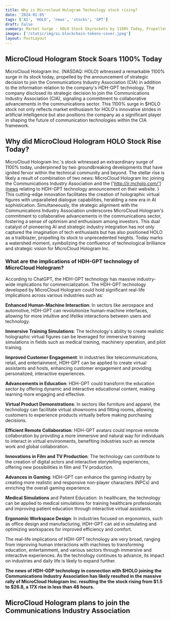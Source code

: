 ```yaml
---
title: Why is Microcloud Hologram Technology stock rising?
date: '2024-01-05'
tags: ['AI', 'HOLO', 'news', 'stocks', 'GPT']
draft: False
summary: Market Surge - HOLO Stock Skyrockets by 1100% Today, Propelled by Groundbreaking HDH-GPT Technology Announcement - Investors Ride the Wave of Innovation.
images: ['/static/img/ai-blockchain-tokens-cover.jpeg']
layout: PostLayout
---
```


<TOCInline toc={props.toc} asDisclosure toHeading={3} />

## MicroCloud Hologram Stock Soars 1100% Today

MicroCloud Hologram Inc. (NASDAQ: HOLO) witnessed a remarkable 1100% surge in its stock today, propelled by the announcement of strategic decision to join the Communications Industry Association (CIA) in addition to the information relation to the company's HDH-GPT technology.
The company disclosed its strategic decision to join the Communications Industry Association (CIA), signaling a commitment to collaborative advancements in the communications sector.
This 1100% surge in $HOLO stock not only reflects market enthusiasm for HOLO's innovative strides in artificial intelligence but also positions the company as a significant player in shaping the future of communication technologies within the CIA framework.

## Why did MicroCloud Hologram HOLO Stock Rise Today?

MicroCloud Hologram Inc.'s stock witnessed an extraordinary surge of 1100% today, underpinned by two groundbreaking developments that have ignited fervor within the technical community and beyond. The stellar rise is likely a result of combination of two news: MicroCloud Hologram Inc joining the Communications Industry Association and the ['http://ir.mcholo.com/'](news relating to HDH-GPT technology announcement on their website. )
This cutting-edge innovation facilitates the creation of holographic virtual figures with unparalleled dialogue capabilities, heralding a new era in AI sophistication. Simultaneously, the strategic alignment with the Communications Industry Association underscores MicroCloud Hologram's commitment to collaborative advancements in the communications sector, fostering a sense of optimism and enthusiasm among investors. This dual catalyst of pioneering AI and strategic industry integration has not only captured the imagination of tech enthusiasts but has also positioned HOLO as a trailblazer, propelling its stock to unprecedented heights. Today marks a watershed moment, symbolizing the confluence of technological brilliance and strategic vision for MicroCloud Hologram Inc.

### What are the implications of HDH-GPT technology of MicroCloud Hologram?

According to ChatGPT, the HDH-GPT technology has massive industry-wide implications for commercialization. The HDH-GPT technology developed by MicroCloud Hologram could hold significant real-life implications across various industries such as:

**Enhanced Human-Machine Interaction**: In sectors like aerospace and automotive, HDH-GPT can revolutionize human-machine interfaces, allowing for more intuitive and lifelike interactions between users and technology.

**Immersive Training Simulations**: The technology's ability to create realistic holographic virtual figures can be leveraged for immersive training simulations in fields such as medical training, machinery operation, and pilot training.

**Improved Customer Engagement**: In industries like telecommunications, retail, and entertainment, HDH-GPT can be applied to create virtual assistants and hosts, enhancing customer engagement and providing personalized, interactive experiences.

**Advancements in Education**: HDH-GPT could transform the education sector by offering dynamic and interactive educational content, making learning more engaging and effective.

**Virtual Product Demonstrations**: In sectors like furniture and apparel, the technology can facilitate virtual showrooms and fitting rooms, allowing customers to experience products virtually before making purchasing decisions.

**Efficient Remote Collaboration**: HDH-GPT avatars could improve remote collaboration by providing a more immersive and natural way for individuals to interact in virtual environments, benefiting industries such as remote work and global collaboration.

**Innovations in Film and TV Production**: The technology can contribute to the creation of digital actors and interactive storytelling experiences, offering new possibilities in film and TV production.

**Advances in Gaming**: HDH-GPT can enhance the gaming industry by creating more realistic and responsive non-player characters (NPCs) and enriching the overall gaming experience.

**Medical Simulations** and Patient Education: In healthcare, the technology can be applied to medical simulations for training healthcare professionals and improving patient education through interactive virtual assistants.

**Ergonomic Workspace Design**: In industries focused on ergonomics, such as office design and manufacturing, HDH-GPT can aid in simulating and optimizing workspaces for improved efficiency and comfort.

The real-life implications of HDH-GPT technology are very broad, ranging from improving human interactions with machines to transforming education, entertainment, and various sectors through immersive and interactive experiences. As the technology continues to advance, its impact on industries and daily life is likely to expand further.

**The news of HDH-GDP technology in connection with \$HOLO joining the Communications Industry Association has likely resulted in the massive rally of MicroCloud Hologram Inc. resulting the the stock rising from \$1.5 to $26.8, a 17X rise in less than 48 hours.**

## MicroCloud Hologram plans to join the Communications Industry Association
